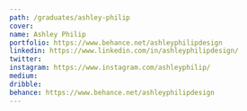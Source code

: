 ```yaml
---
path: /graduates/ashley-philip
cover:
name: Ashley Philip
portfolio: https://www.behance.net/ashleyphilipdesign
linkedin: https://www.linkedin.com/in/ashleyphilipdesign/
twitter:
instagram: https://www.instagram.com/ashleyphilip/
medium:
dribble:
behance: https://www.behance.net/ashleyphilipdesign
---
```

